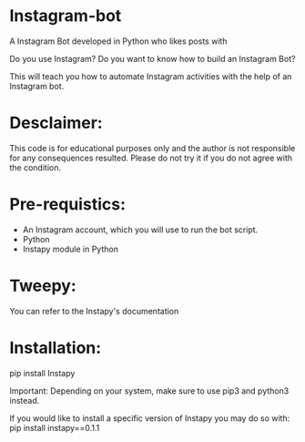 # Instagram-bot

A Instagram Bot developed in Python who likes posts with

Do you use Instagram? Do you want to know how to build an Instagram Bot?

This will teach you how to automate Instagram activities with the help of an Instagram bot.

# Desclaimer:
This code is for educational purposes only and the author is not responsible for any consequences resulted. Please do not try it if you do not agree with the condition.
     
# Pre-requistics:
- An Instagram account, which you will use to run the bot script.
- Python
- Instapy module in Python

# Tweepy:
You can refer to the Instapy's documentation

# Installation:
  pip install Instapy

Important: Depending on your system, make sure to use pip3 and python3 instead.

If you would like to install a specific version of Instapy you may do so with:
  pip install instapy==0.1.1
